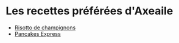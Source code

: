 # Les recettes préférées d'Axeaile 
- [Risotto de champignons][id]
- [Pancakes Express][id1]
#
[id]: risotto.md
[id1]: pancakesexpress.md
#

